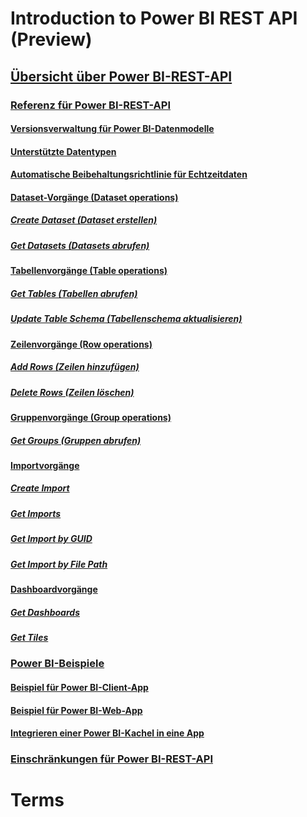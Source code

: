 # Introduction to Power BI REST API (Preview)
## [Übersicht über Power BI-REST-API](Overview-of-Power-BI-REST-API.md)
### [Referenz für Power BI-REST-API](Power-BI-REST-API-reference.md)
#### [Versionsverwaltung für Power BI-Datenmodelle](Power-BI-data-model-versioning.md)
#### [Unterstützte Datentypen](Supported-data-types.md)
#### [Automatische Beibehaltungsrichtlinie für Echtzeitdaten](Automatic-retention-policy-for-real-time-data.md)
#### [Dataset-Vorgänge (Dataset operations)](Dataset-operations.md)
##### [Create Dataset (Dataset erstellen)](Create-Dataset.md)
##### [Get Datasets (Datasets abrufen)](Get-Datasets.md)
#### [Tabellenvorgänge (Table operations)](Table-operations.md)
##### [Get Tables (Tabellen abrufen)](Get-Tables.md)
##### [Update Table Schema (Tabellenschema aktualisieren)](Update-Table-Schema.md)
#### [Zeilenvorgänge (Row operations)](Row-operations.md)
##### [Add Rows (Zeilen hinzufügen)](Add-Rows.md)
##### [Delete Rows (Zeilen löschen)](Delete-Rows.md)
#### [Gruppenvorgänge (Group operations)](Group-operations.md)
##### [Get Groups (Gruppen abrufen)](Get-Groups.md)
#### [Importvorgänge](Import-operations.md)
##### [Create Import](Create-Import.md)
##### [Get Imports](Get-Imports.md)
##### [Get Import by GUID](Get-Import-by-GUID.md)
##### [Get Import by File Path](Get-Import-by-File-Path.md)
#### [Dashboardvorgänge](Dashboard-operations.md)
##### [Get Dashboards](Get-Dashboards.md)
##### [Get Tiles](Get-Tiles.md)
#### [](Report-operations.md)
##### [](Get-Reports.md)
#### [](Datasource-operations.md)
##### [](Get-datasources.md)
##### [](Get-Bound-Gateway-Datasources.md)
##### [](Set-All-Connections.md)
#### [](Gateway-operations.md)
##### [](Set-Credentials.md)
### [Power BI-Beispiele](Power-BI-Samples.md)
#### [Beispiel für Power BI-Client-App](Power-BI-client-app-sample.md)
#### [Beispiel für Power BI-Web-App](Power-BI-web-app-sample.md)
#### [](Integrate-a-Power-BI-report-into-an-app.md)
#### [Integrieren einer Power BI-Kachel in eine App](Integrate-a-Power-BI-tile-into-an-app.md)
### [Einschränkungen für Power BI-REST-API](Power-BI-REST-API-limitations.md)
# Terms
